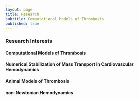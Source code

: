 ```yaml
---
layout: page
title: Research
subtitle: Computational Models of Thrombosis
published: true
---
```


### Research Interests

#### Computational Models of Thrombosis

#### Numerical Stabilization of Mass Transport in Cardiovascular Hemodynamics

#### Animal Models of Thrombosis

#### non-Newtonian Hemodynamics
